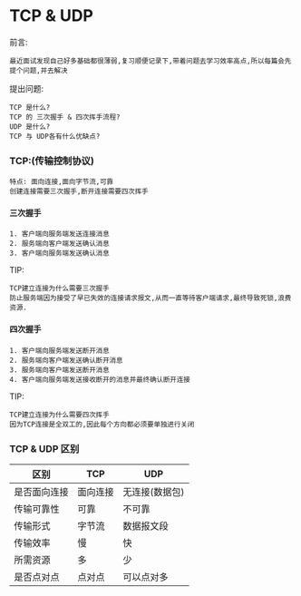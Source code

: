 # TCP & UDP

前言:

    最近面试发现自己好多基础都很薄弱,复习顺便记录下,带着问题去学习效率高点,所以每篇会先提个问题,并去解决

提出问题:

    TCP 是什么?
    TCP 的 三次握手 & 四次挥手流程?
    UDP 是什么?
    TCP 与 UDP各有什么优缺点?    


### TCP:(传输控制协议)

    特点: 面向连接,面向字节流,可靠
    创建连接需要三次握手,断开连接需要四次挥手

#### 三次握手

    1. 客户端向服务端发送连接消息
    2. 服务端向客户端发送确认消息
    3. 客户端向服务端发送确认消息

TIP:

    TCP建立连接为什么需要三次握手
    防止服务端因为接受了早已失效的连接请求报文,从而一直等待客户端请求,最终导致死锁,浪费资源.

#### 四次握手

    1. 客户端向服务端发送断开消息
    2. 服务端向客户端发送确认断开消息
    3. 服务端向客户端发送断开消息
    4. 客户端向服务端发送接收断开的消息并最终确认断开连接

TIP:

    TCP建立连接为什么需要四次挥手
    因为TCP连接是全双工的,因此每个方向都必须要单独进行关闭


### TCP & UDP 区别

|区别|TCP|UDP|
|---|---|---|
|是否面向连接|面向连接|无连接(数据包)|
|传输可靠性|可靠|不可靠|
|传输形式|字节流|数据报文段|
|传输效率|慢|快|
|所需资源|多|少|
|是否点对点|点对点|可以点对多|
